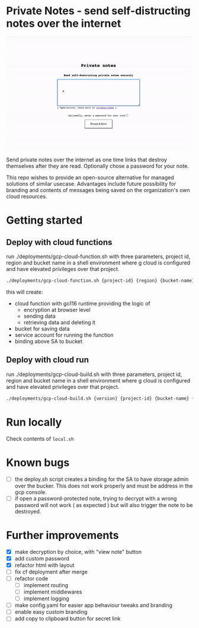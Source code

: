 # Private Notes - send self-distructing notes over the internet

![private_notes](private_notes.gif)

Send private notes over the internet as one time links that destroy themselves after they are read. Optionally chose a password for your note.

This repo wishes to provide an open-source alternative for managed solutions of similar usecase. Advantages include future possibility for branding and contents of messages being saved on the organization's own cloud resources.

# Getting started


## Deploy with cloud functions
run ./deployments/gcp-cloud-function.sh with three parameters, project id, region and bucket name in a shell environment where g cloud is configured and have elevated privileges over that project.
```bash
./deployments/gcp-cloud-function.sh {project-id} {region} {bucket-name}
```

this will create:
- cloud function with go116 runtime providing the logic of
    - encryption at browser level
    - sending data
    - retrieving data and deleting it
- bucket for saving data
- service account for running the function
- binding above SA to bucket

## Deploy with cloud run 

run ./deployments/gcp-cloud-build.sh with three parameters, project id, region and bucket name in a shell environment where g cloud is configured and have elevated privileges over that project.
```bash
./deployments/gcp-cloud-build.sh {version} {project-id} {bucket-name} {region}
```

# Run locally

Check contents of `local.sh` 

# Known bugs
- [ ] the deploy.sh script creates a binding for the SA to have storage admin over the bucker. This does not work properly and must be address in the gcp console.
- [ ] if open a password-protected note, trying to decrypt with a wrong password will not work ( as expected ) but will also trigger the note to be destroyed.
# Further improvements
- [x] make decryption by choice, with "view note" button
- [x] add custom password
- [x] refactor html with layout
- [ ] fix cf deployment after merge
- [ ] refactor code
    - [ ] implement routing
    - [ ] implement middlewares
    - [ ] implement logging
- [ ] make config.yaml for easier app behaviour tweaks and branding
- [ ] enable easy custom branding
- [ ] add copy to clipboard button for secret link

